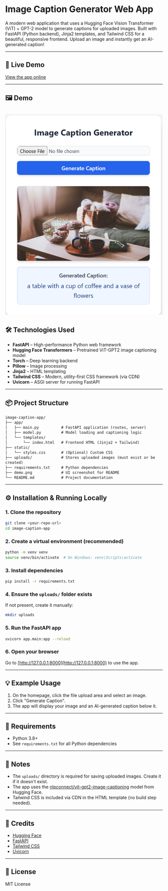 # Image Caption Generator Web App

A modern web application that uses a Hugging Face Vision Transformer (ViT) + GPT-2 model to generate captions for uploaded images. Built with FastAPI (Python backend), Jinja2 templates, and Tailwind CSS for a beautiful, responsive frontend. Upload an image and instantly get an AI-generated caption!

---

## 🚀 Live Demo

[View the app online](https://your-demo-url.com) <!-- Replace with your deployed URL if available -->

---

## 🖼️ Demo
![Demo](Demo.png)
---

## 🛠️ Technologies Used

- **FastAPI** – High-performance Python web framework
- **Hugging Face Transformers** – Pretrained ViT-GPT2 image captioning model
- **Torch** – Deep learning backend
- **Pillow** – Image processing
- **Jinja2** – HTML templating
- **Tailwind CSS** – Modern, utility-first CSS framework (via CDN)
- **Uvicorn** – ASGI server for running FastAPI

---

## 📦 Project Structure

```text
image-caption-app/
├── app/
│   ├── main.py          # FastAPI application (routes, server)
│   ├── model.py         # Model loading and captioning logic
│   └── templates/
│       └── index.html   # Frontend HTML (Jinja2 + Tailwind)
├── static/
│   └── styles.css       # (Optional) Custom CSS
├── uploads/             # Stores uploaded images (must exist or be created)
├── requirements.txt     # Python dependencies
├── demo.png             # UI screenshot for README
└── README.md            # Project documentation
```

---

## ⚙️ Installation & Running Locally

### 1. Clone the repository

```sh
git clone <your-repo-url>
cd image-caption-app
```

### 2. Create a virtual environment (recommended)

```sh
python -m venv venv
source venv/bin/activate  # On Windows: venv\Scripts\activate
```

### 3. Install dependencies

```sh
pip install -r requirements.txt
```

### 4. Ensure the `uploads/` folder exists

If not present, create it manually:

```sh
mkdir uploads
```

### 5. Run the FastAPI app

```sh
uvicorn app.main:app --reload
```

### 6. Open your browser

Go to [http://127.0.0.1:8000](http://127.0.0.1:8000) to use the app.

---

## 💡 Example Usage

1. On the homepage, click the file upload area and select an image.
2. Click "Generate Caption".
3. The app will display your image and an AI-generated caption below it.

---

## 🐍 Requirements

- Python 3.8+
- See `requirements.txt` for all Python dependencies

---

## 📢 Notes

- The `uploads/` directory is required for saving uploaded images. Create it if it doesn't exist.
- The app uses the [nlpconnect/vit-gpt2-image-captioning](https://huggingface.co/nlpconnect/vit-gpt2-image-captioning) model from Hugging Face.
- Tailwind CSS is included via CDN in the HTML template (no build step needed).

---

## 🤝 Credits

- [Hugging Face](https://huggingface.co/)
- [FastAPI](https://fastapi.tiangolo.com/)
- [Tailwind CSS](https://tailwindcss.com/)
- [Uvicorn](https://www.uvicorn.org/)

---

## 📄 License

MIT License
